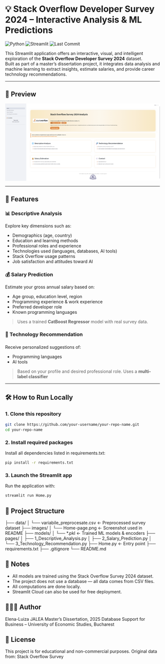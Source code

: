# 💡 Stack Overflow Developer Survey 2024 – Interactive Analysis & ML Predictions

![Python](https://img.shields.io/badge/Python-3.10-blue.svg)
![Streamlit](https://img.shields.io/badge/Streamlit-1.25-orange)
![Last Commit](https://img.shields.io/github/last-commit/LuizaaElena/Stack-Overflow-Survey-2024-Analysis-and-ML)


This Streamlit application offers an interactive, visual, and intelligent exploration of the **Stack Overflow Developer Survey 2024** dataset.  
Built as part of a master’s dissertation project, it integrates data analysis and machine learning to extract insights, estimate salaries, and provide career technology recommendations.

---

## 📸 Preview

![Home Page Screenshot](images/Home-page.png)

---

## 🚀 Features

### 📊 Descriptive Analysis

Explore key dimensions such as:
- Demographics (age, country)
- Education and learning methods
- Professional roles and experience
- Technologies used (languages, databases, AI tools)
- Stack Overflow usage patterns
- Job satisfaction and attitudes toward AI

### 💰 Salary Prediction

Estimate your gross annual salary based on:
- Age group, education level, region
- Programming experience & work experience
- Preferred developer role
- Known programming languages

> Uses a trained **CatBoost Regressor** model with real survey data.

### 🤖 Technology Recommendation
###
Receive personalized suggestions of:
- Programming languages
- AI tools 

> Based on your profile and desired professional role. Uses a **multi-label classifier** 

---

## 🛠️ How to Run Locally

### 1. Clone this repository

```bash
git clone https://github.com/your-username/your-repo-name.git
cd your-repo-name
```
### 2. Install required packages

Install all dependencies listed in requirements.txt:
```bash
pip install -r requirements.txt
```

### 3. Launch the Streamlit app

Run the application with: 
```bash
streamlit run Home.py
```

## 📁 Project Structure

├── data/
│   └── variabile_preprocesate.csv         ← Preprocessed survey dataset
├── images/
│   └── Home-page.png                       ← Screenshot used in README
├── models/
│   └── *.pkl                               ← Trained ML models & encoders
├── pages/
│   ├── 1_Descriptive_Analysis.py
│   ├── 2_Salary_Prediction.py
│   └── 3_Technology_Recommendation.py
├── Home.py                                 ← Entry point
├── requirements.txt
├── .gitignore
└── README.md

## 📌 Notes

- All models are trained using the Stack Overflow Survey 2024 dataset.
- The project does not use a database — all data comes from CSV files.
- All computations are done locally.
- Streamlit Cloud can also be used for free deployment.

## 👩🏻‍🎓 Author
Elena-Luiza JALEA
Master’s Dissertation, 2025
Database Support for Business – University of Economic Studies, Bucharest

## 📜 License
This project is for educational and non-commercial purposes.
Original data from: Stack Overflow Survey